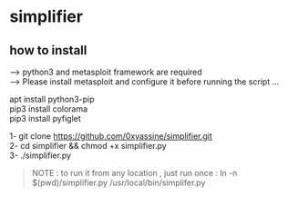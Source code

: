 # simplifier

## how to install

--> python3 and metasploit framework are required<br/>
--> Please install metasploit and configure it before running the script ... <br/>

apt install python3-pip<br/>
pip3 install colorama<br/>
pip3 install pyfiglet<br/>

1- git clone https://github.com/0xyassine/simplifier.git <br/>
2- cd simplifier && chmod +x simplifier.py <br/>
3- ./simplifier.py

> NOTE : to run it from any location , just run once : ln -n $(pwd)/simplifier.py /usr/local/bin/simplifer.py